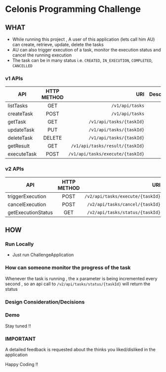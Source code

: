 # Celonis Programming Challenge

## WHAT

- While running this project , A user of this application (lets call him AU) can create, retrieve, update, delete the tasks
- AU can also trigger execution of a task,  monitor the execution status and cancel the running execution
- The task can be in many status i.e. `CREATED`, `IN_EXECUTION`, `COMPLETED`, `CANCELLED`


### v1 APIs

| API       | HTTP METHOD |                                   URI | Description |
|-----------|:-----------:|--------------------------------------:|-----------:|
| listTasks  |     GET     |                       `/v1/api/tasks` | |
| createTask  |    POST     |                       `/v1/api/tasks` | |
| getTask  |     GET     |              `/v1/api/tasks/{taskId}` | |
| updateTask  |     PUT     |              `/v1/api/tasks/{taskId}` | |
| deleteTask  |   DELETE    |              `/v1/api/tasks/{taskId}` | |
| getResult  |   GET    |       `/v1/api/tasks/result/{taskId}` | |
| executeTask  |   POST    |       `/v1/api/tasks/execute/{taskId}` | |

### v2 APIs

| API       | HTTP METHOD |                                   URI | Description |
|-----------|:-----------:|--------------------------------------:|-----------:|
| triggerExecution  |    POST     |                       `/v2/api/tasks/execute/{taskId}` | |
| cancelExecution  |    POST     |                       `/v2/api/tasks/cancel/{taskId}` | |
| getExecutionStatus  |      GET      |                       `/v2/api/tasks/status/{taskId}` | |



## HOW

### Run Locally
- Just run ChallengeApplication 


### How can someone monitor the progress of the task
Whenever the task is running , the x parameter is being incremented every second , so an api call to `/v2/api/tasks/status/{taskId}` will return the status
### Design Consideration/Decisions

### Demo
Stay tuned !!

### IMPORTANT
A detailed feedback is requested about the thinks you liked/disliked in the application

Happy Coding !!